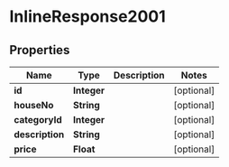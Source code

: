 

# InlineResponse2001

## Properties

Name | Type | Description | Notes
------------ | ------------- | ------------- | -------------
**id** | **Integer** |  |  [optional]
**houseNo** | **String** |  |  [optional]
**categoryId** | **Integer** |  |  [optional]
**description** | **String** |  |  [optional]
**price** | **Float** |  |  [optional]



